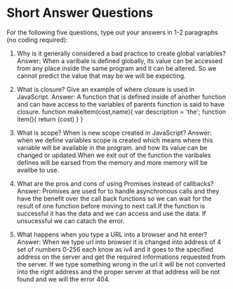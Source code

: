# Short Answer Questions
For the following five questions, type out your answers in 1-2 paragraphs (no coding required):

1. Why is it generally considered a bad practice to create global variables?
Answer: When a varibale is defined globally, its value can be accessed from any place inside the same program and it can be altered. So we cannot predict the value that may be we will be expecting.






1. What is closure? Give an example of where closure is used in JavaScript.
Answer:
     A function that is defined inside of another function and can have access to the variables of parents function is said to have closure.
     function makeItem(cost,name){
       var description = 'the';
          function item(){
            return (cost)
          }
     }



1. What is scope? When is new scope created in JavaScript?
Answer: when we define variables scope is created which means where this variable will be available in the program. and how its value can be changed or updated.When we exit out of the function the varibales defines will be earsed from the memory and more memory will be availbe to use.

1. What are the pros and cons of using Promises instead of callbacks?
Answer:
     Promises are used for to handle asynchronous calls and they have the benefit over the call back functions so we can wait for the result of one function before moving to next call.If the function is successful it has the data and we can access and use the data. If unsucessful we can catach the error.


1. What happens when you type a URL into a browser and hit enter?
Answer: When we type url into browser it is changed into address of 4 set of numbers 0-256 each know as iv4 and it goes to the specified address on the server and get the required informations requested from the server. If we type something wrong in the url it will be not converted into the right address and the proper server at that address will be not found and we will the error 404.
